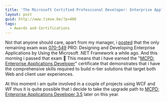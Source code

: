 ```yaml
---
title: 'The Microsoft Certified Professional Developer: Enterprise Applications Developer on Visual Studio 2005'
layout: post
guid: http://www.timvw.be/?p=486
tags:
  - Awards and Certifications
---
```

Not that anyone should care, apart from my manager, i [posted](http://www.timvw.be/mcts/) that the only remaining exam was [070-549](http://www.microsoft.com/learning/en/us/exams/70-549.mspx) PRO: Designing and Developing Enterprise Applications by Using the Microsoft .NET Framework a while ago. And this morning i passed that exam 🙂 This means that i have earned the "[MCPD: Enterprise Applications Developer](http://www.microsoft.com/learning/mcp/mcpd/entapp/default.mspx)" certificate that demonstrates that i have the comprehensive skills required to build n-tier solutions that target both Web and client user experiences.

At this moment i am quite involved in a couple of projects using WCF and WF thus it is quite possible that i decide to take the upgrade path to [MCPD: Enterprise Applications Developer 3.5](http://www.microsoft.com/learning/mcp/mcpd/vstudio/2008/default.mspx) later on this year.
